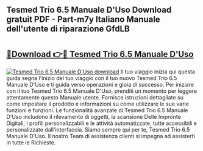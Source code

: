 ## Tesmed Trio 6.5 Manuale D'Uso Download gratuit PDF - Part-m7y Italiano Manuale dell'utente di riparazione GfdLB

# <h2><a href="http://dfa4cn8.blite.top/?on=Tesmed+Trio+6.5+Manuale+D%27Uso">🔗Download 👉🔴 Tesmed Trio 6.5 Manuale D'Uso</a></h2>

[![Tesmed Trio 6.5 Manuale D'Uso download](https://i.imgur.com/lujVjoI.png)](http://dfa4cn8.blite.top/?on=Tesmed+Trio+6.5+Manuale+D%27Uso)
Il tuo viaggio inizia qui questa guida segna l'inizio del tuo viaggio con il tuo nuovo Tesmed Trio 6.5 Manuale D'Uso e ti guida verso operazioni e gioia di successo. Per iniziare con il tuo Tesmed Trio 6.5 Manuale D'Uso, prenditi un momento per leggere attentamente questo Manuale utente. Fornisce istruzioni dettagliate su come impostare il prodotto e informazioni su come utilizzare le sue varie funzioni e funzioni. Le funzionalità avanzate di Tesmed Trio 6.5 Manuale D'Uso includono il rilevamento di oggetti, la scansione Delle Impronte Digitali, i profili personalizzabili e le attività automatizzate, tutte accessibili e personalizzate dall'interfaccia. Siamo sempre qui per te, Tesmed Trio 6.5 Manuale D'Uso. Il nostro Team di assistenza clienti si impegna ad assisterti in tutte le Richieste.
